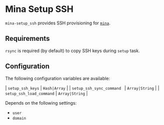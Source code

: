 # Mina Setup SSH

``mina-setup_ssh`` provides SSH provisioning for [``mina``][mina-deploy].

## Requirements

``rsync`` is required (by default) to copy SSH keys during ``setup`` task.

## Configuration

The following configuration variables are available:

| ``setup_ssh_keys``          | ``Hash|Array``   |
| ``setup_ssh_sync_command `` | ``Array|String`` |
| ``setup_ssh_load_command``  | ``Array|String`` |

Depends on the following settings:

* ``user``
* ``domain``

[mina-deploy]: https://github.com/mina-deploy
